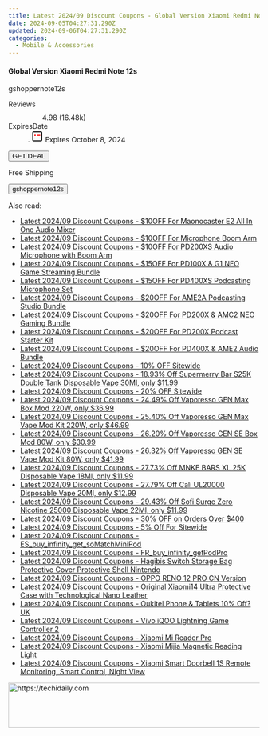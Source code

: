 ```yaml
---
title: Latest 2024/09 Discount Coupons - Global Version Xiaomi Redmi Note 12S
date: 2024-09-05T04:27:31.290Z
updated: 2024-09-06T04:27:31.290Z
categories:
  - Mobile & Accessories
---
```



<div class="max-w-4xl mx-auto grid grid-cols-1 lg:max-w-5xl lg:gap-x-20 lg:grid-cols-2">
  <div class="relative p-3 col-start-1 row-start-1 flex flex-col-reverse rounded-lg bg-gradient-to-t from-black/75 via-black/0 sm:bg-none sm:row-start-2 sm:p-0 lg:row-start-1">
    <h4 class="mt-1 text-lg font-semibold text-white sm:text-slate-900 md:text-2xl dark:sm:text-white">Global Version Xiaomi Redmi Note 12s</h4>
    <p class="text-sm leading-4 font-medium text-white sm:text-slate-500 dark:sm:text-slate-400">gshoppernote12s</p>
  </div>
  
  <div class="col-start-1 col-end-3 row-start-1 grid gap-4 sm:mb-6 sm:grid-cols-4 lg:col-start-2 lg:row-span-6 lg:row-end-6 lg:mb-0 lg:gap-6">
    
  </div>
  <dl class="row-start-2 mt-4 flex items-center text-xs font-medium sm:row-start-3 sm:mt-1 md:mt-2.5 lg:row-start-2">
    <dt class="sr-only">Reviews</dt>
    <dd class="flex items-center text-indigo-600 dark:text-indigo-400">
      <svg width="24" height="24" fill="none" aria-hidden="true" class="mr-1 stroke-current dark:stroke-indigo-500">
        <path d="m12 5 2 5h5l-4 4 2.103 5L12 16l-5.103 3L9 14l-4-4h5l2-5Z" stroke-width="2" stroke-linecap="round" stroke-linejoin="round" />
      </svg>
      <span>4.98 <span class="font-normal text-slate-400">(16.48k)</span></span>
    </dd>
    <dt class="sr-only">ExpiresDate</dt>
    <dd class="flex items-center">
      <svg width="2" height="2" aria-hidden="true" fill="currentColor" class="mx-3 text-slate-300">
        <circle cx="1" cy="1" r="1" />
      </svg>
      <svg width="24" height="24" viewBox="0 0 24 24" fill="none" stroke="currentColor" stroke-width="2">
        <rect x="3" y="3" width="18" height="18" rx="2" fill="#fff" />
        <path d="M6 10L18 10" stroke="red" stroke-width="2" fill="none" />
        <path d="M10 6L10 18" stroke="#fff" stroke-width="2" fill="none" />
      </svg>
      Expires October 8, 2024    </dd>
  </dl>
  <div class="col-start-1 row-start-3 mt-4 self-center sm:col-start-2 sm:row-span-2 sm:row-start-2 sm:mt-0 lg:col-start-1 lg:row-start-3 lg:row-end-4 lg:mt-6">
    <button type="button" onClick="javascript:window.open(decodeURIComponent('https%3A%2F%2Fwww.shareasale.com%2Fu.cfm%3Fd%3D1118137%26m%3D97331%26u%3D4338022'), '_blank');void(0);" class="rounded-lg bg-red-600 px-3 py-2 text-sm font-medium leading-6 text-white">GET DEAL</button>
  </div>
  <p class="col-start-1 mt-4 text-sm leading-6 sm:col-span-2 lg:col-span-1 lg:row-start-4 lg:mt-6 dark:text-slate-400">
  Free Shipping 
    <div>
      <button type="button" onClick="javascript:window.open(decodeURIComponent('https%3A%2F%2Fwww.shareasale.com%2Fu.cfm%3Fd%3D1118137%26m%3D97331%26u%3D4338022'), '_blank');void(0);" class="bg-green-600 text-white text-sm leading-6 font-medium py-2 px-3 rounded-lg">gshoppernote12s</button>
    </div>
  </p>
</div>
<span class="atpl-alsoreadstyle">Also read:</span>
<div><ul>
<li><a href="https://coupons.techidaily.com/coupon-1117639-share-156155-sale/"><u>Latest 2024/09 Discount Coupons - $10OFF For Maonocaster E2 All In One Audio Mixer</u></a></li>
<li><a href="https://coupons.techidaily.com/coupon-1117640-share-156155-sale/"><u>Latest 2024/09 Discount Coupons - $10OFF For Microphone Boom Arm</u></a></li>
<li><a href="https://coupons.techidaily.com/coupon-1117638-share-156155-sale/"><u>Latest 2024/09 Discount Coupons - $10OFF For PD200XS Audio Microphone with Boom Arm</u></a></li>
<li><a href="https://coupons.techidaily.com/coupon-1117636-share-156155-sale/"><u>Latest 2024/09 Discount Coupons - $15OFF For PD100X & G1 NEO Game Streaming Bundle</u></a></li>
<li><a href="https://coupons.techidaily.com/coupon-1117637-share-156155-sale/"><u>Latest 2024/09 Discount Coupons - $15OFF For PD400XS Podcasting Microphone Set</u></a></li>
<li><a href="https://coupons.techidaily.com/coupon-1117635-share-156155-sale/"><u>Latest 2024/09 Discount Coupons - $20OFF For AME2A Podcasting Studio Bundle</u></a></li>
<li><a href="https://coupons.techidaily.com/coupon-1117615-share-156155-sale/"><u>Latest 2024/09 Discount Coupons - $20OFF For PD200X & AMC2 NEO Gaming Bundle</u></a></li>
<li><a href="https://coupons.techidaily.com/coupon-1117634-share-156155-sale/"><u>Latest 2024/09 Discount Coupons - $20OFF For PD200X Podcast Starter Kit</u></a></li>
<li><a href="https://coupons.techidaily.com/coupon-1117604-share-156155-sale/"><u>Latest 2024/09 Discount Coupons - $20OFF For PD400X & AME2 Audio Bundle</u></a></li>
<li><a href="https://coupons.techidaily.com/coupon-1117607-share-155620-sale/"><u>Latest 2024/09 Discount Coupons - 10% OFF Sitewide</u></a></li>
<li><a href="https://coupons.techidaily.com/coupon-1117345-share-90958-sale/"><u>Latest 2024/09 Discount Coupons - 18.93% Off Supermerry Bar S25K Double Tank Disposable Vape 30Ml, only $11.99</u></a></li>
<li><a href="https://coupons.techidaily.com/coupon-1117608-share-155620-sale/"><u>Latest 2024/09 Discount Coupons - 20% OFF Sitewide</u></a></li>
<li><a href="https://coupons.techidaily.com/coupon-1117770-share-90958-sale/"><u>Latest 2024/09 Discount Coupons - 24.49% Off Vaporesso GEN Max Box Mod 220W, only $36.99</u></a></li>
<li><a href="https://coupons.techidaily.com/coupon-1117771-share-90958-sale/"><u>Latest 2024/09 Discount Coupons - 25.40% Off Vaporesso GEN Max Vape Mod Kit 220W, only $46.99</u></a></li>
<li><a href="https://coupons.techidaily.com/coupon-1117772-share-90958-sale/"><u>Latest 2024/09 Discount Coupons - 26.20% Off Vaporesso GEN SE Box Mod 80W, only $30.99</u></a></li>
<li><a href="https://coupons.techidaily.com/coupon-1117773-share-90958-sale/"><u>Latest 2024/09 Discount Coupons - 26.32% Off Vaporesso GEN SE Vape Mod Kit 80W, only $41.99</u></a></li>
<li><a href="https://coupons.techidaily.com/coupon-1117562-share-90958-sale/"><u>Latest 2024/09 Discount Coupons - 27.73% Off MNKE BARS XL 25K Disposable Vape 18Ml, only $11.99</u></a></li>
<li><a href="https://coupons.techidaily.com/coupon-1117344-share-90958-sale/"><u>Latest 2024/09 Discount Coupons - 27.79% Off Cali UL20000 Disposable Vape 20Ml, only $12.99</u></a></li>
<li><a href="https://coupons.techidaily.com/coupon-1117343-share-90958-sale/"><u>Latest 2024/09 Discount Coupons - 29.43% Off Sofi Surge Zero Nicotine 25000 Disposable Vape 22Ml, only $11.99</u></a></li>
<li><a href="https://coupons.techidaily.com/coupon-1117609-share-155620-sale/"><u>Latest 2024/09 Discount Coupons - 30% OFF on Orders Over $400</u></a></li>
<li><a href="https://coupons.techidaily.com/coupon-1117603-share-156155-sale/"><u>Latest 2024/09 Discount Coupons - 5% Off For Sitewide</u></a></li>
<li><a href="https://coupons.techidaily.com/coupon-1117301-share-92020-sale/"><u>Latest 2024/09 Discount Coupons - ES_buy_infinity_get_soMatchMiniPod</u></a></li>
<li><a href="https://coupons.techidaily.com/coupon-1117302-share-92020-sale/"><u>Latest 2024/09 Discount Coupons - FR_buy_infinity_getPodPro</u></a></li>
<li><a href="https://coupons.techidaily.com/coupon-1117807-share-97331-sale/"><u>Latest 2024/09 Discount Coupons - Hagibis Switch Storage Bag Protective Cover Protective Shell Nintendo</u></a></li>
<li><a href="https://coupons.techidaily.com/coupon-1117806-share-97331-sale/"><u>Latest 2024/09 Discount Coupons - OPPO RENO 12 PRO CN Version</u></a></li>
<li><a href="https://coupons.techidaily.com/coupon-1117801-share-97331-sale/"><u>Latest 2024/09 Discount Coupons - Original Xiaomi14 Ultra Protective Case with Technological Nano Leather</u></a></li>
<li><a href="https://coupons.techidaily.com/coupon-1117277-share-128178-sale/"><u>Latest 2024/09 Discount Coupons - Oukitel Phone & Tablets 10% Off?UK</u></a></li>
<li><a href="https://coupons.techidaily.com/coupon-1117803-share-97331-sale/"><u>Latest 2024/09 Discount Coupons - Vivo iQOO Lightning Game Controller 2</u></a></li>
<li><a href="https://coupons.techidaily.com/coupon-1117804-share-97331-sale/"><u>Latest 2024/09 Discount Coupons - Xiaomi Mi Reader Pro</u></a></li>
<li><a href="https://coupons.techidaily.com/coupon-1117802-share-97331-sale/"><u>Latest 2024/09 Discount Coupons - Xiaomi Mijia Magnetic Reading Light</u></a></li>
<li><a href="https://coupons.techidaily.com/coupon-1117805-share-97331-sale/"><u>Latest 2024/09 Discount Coupons - Xiaomi Smart Doorbell 1S Remote Monitoring, Smart Control, Night View</u></a></li>
</ul></div>

<ins class="adsbygoogle"
      style="display:block"
      data-ad-client="ca-pub-7571918770474297"
      data-ad-slot="8358498916"
      data-ad-format="auto"
      data-full-width-responsive="true"></ins>
<!-- affiliate ads begin -->
<a href="https://appsumo.8odi.net/c/5597632/2100534/7443" target="_top" id="2100534">
  <img src="//a.impactradius-go.com/display-ad/7443-2100534" border="0" alt="https://techidaily.com" width="728" height="90"/>
</a>
<img height="0" width="0" src="https://appsumo.8odi.net/i/5597632/2100534/7443" style="position:absolute;visibility:hidden;" border="0" />
<!-- affiliate ads end -->